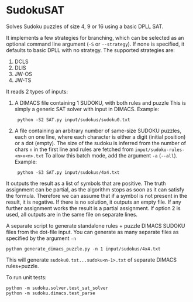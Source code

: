 # SudokuSAT
Solves Sudoku puzzles of size 4, 9 or 16 using a basic DPLL SAT.

It implements a few strategies for branching, which can be selected as an optional command line argument (``-S`` or ``--strategy``). If none is specified, it defaults to basic DPLL with no strategy. The supported strategies are:
1. DCLS
2. DLIS
3. JW-OS
4. JW-TS

It reads 2 types of inputs:
1. A DIMACS file containing 1 SUDOKU, with both rules and puzzle
This is simply a generic SAT solver with input in DIMACS. Example:

        python -S2 SAT.py input/sudokus/sudoku0.txt

2. A file containing an arbitrary number of same-size SUDOKU puzzles, each on one line,
where each character is either a digit (initial position) or a dot (empty).
The size of the sudoku is inferred from the number of chars ``n`` in the first line and rules are fetched from ``input/sudoku-rules-<n>x<n>.txt``
To allow this batch mode, add the argument ``-a`` (``--all``). Example:

        python -S3 SAT.py input/sudokus/4x4.txt

It outputs the result as a list of symbols that are positive. The truth assignment can be partial, as the algorithm stops as soon as it can satisfy the formula. Therefore we can assume that if a symbol is not present in the result, it is negative.
If there is no solution, it outputs an empty file. If any further assignment works the result is a partial assignment.
If option 2 is used, all outputs are in the same file on separate lines.

A separate script to generate standalone rules + puzzle DIMACS SUDOKU files from the dot-file input. You can generate as many separate files as specified by the argument ``-n``

    python generate_dimacs_puzzle.py -n 1 input/sudokus/4x4.txt

This will generate ``sudoku0.txt...sudoku<n-1>.txt`` of separate DIMACS rules+puzzle.

To run unit tests:

    python -m sudoku.solver.test_sat_solver
    python -m sudoku.dimacs.test_parse
